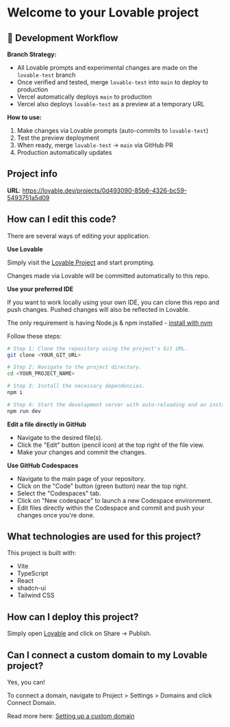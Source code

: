 # Welcome to your Lovable project

## 🧭 Development Workflow

**Branch Strategy:**
- All Lovable prompts and experimental changes are made on the `lovable-test` branch
- Once verified and tested, merge `lovable-test` into `main` to deploy to production
- Vercel automatically deploys `main` to production
- Vercel also deploys `lovable-test` as a preview at a temporary URL

**How to use:**
1. Make changes via Lovable prompts (auto-commits to `lovable-test`)
2. Test the preview deployment
3. When ready, merge `lovable-test` → `main` via GitHub PR
4. Production automatically updates

## Project info

**URL**: https://lovable.dev/projects/0d493090-85b6-4326-bc59-5493751a5d09

## How can I edit this code?

There are several ways of editing your application.

**Use Lovable**

Simply visit the [Lovable Project](https://lovable.dev/projects/0d493090-85b6-4326-bc59-5493751a5d09) and start prompting.

Changes made via Lovable will be committed automatically to this repo.

**Use your preferred IDE**

If you want to work locally using your own IDE, you can clone this repo and push changes. Pushed changes will also be reflected in Lovable.

The only requirement is having Node.js & npm installed - [install with nvm](https://github.com/nvm-sh/nvm#installing-and-updating)

Follow these steps:

```sh
# Step 1: Clone the repository using the project's Git URL.
git clone <YOUR_GIT_URL>

# Step 2: Navigate to the project directory.
cd <YOUR_PROJECT_NAME>

# Step 3: Install the necessary dependencies.
npm i

# Step 4: Start the development server with auto-reloading and an instant preview.
npm run dev
```

**Edit a file directly in GitHub**

- Navigate to the desired file(s).
- Click the "Edit" button (pencil icon) at the top right of the file view.
- Make your changes and commit the changes.

**Use GitHub Codespaces**

- Navigate to the main page of your repository.
- Click on the "Code" button (green button) near the top right.
- Select the "Codespaces" tab.
- Click on "New codespace" to launch a new Codespace environment.
- Edit files directly within the Codespace and commit and push your changes once you're done.

## What technologies are used for this project?

This project is built with:

- Vite
- TypeScript
- React
- shadcn-ui
- Tailwind CSS

## How can I deploy this project?

Simply open [Lovable](https://lovable.dev/projects/0d493090-85b6-4326-bc59-5493751a5d09) and click on Share -> Publish.

## Can I connect a custom domain to my Lovable project?

Yes, you can!

To connect a domain, navigate to Project > Settings > Domains and click Connect Domain.

Read more here: [Setting up a custom domain](https://docs.lovable.dev/features/custom-domain#custom-domain)
